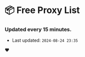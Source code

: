 # :package: Free Proxy List
### Updated every 15 minutes.

- Last updated: `2024-08-24 23:35`

:heart:
